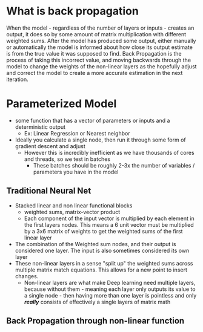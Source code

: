# What is back propagation
When the model - regardless of the number of layers or inputs - creates an output, it does so by some amount of matrix multiplication with different weighted sums. After the model has produced some output, either manually or automatically the model is informed about how close its output estimate is from the true value it was supposed to find.
Back Propagation is the process of taking this incorrect value, and moving backwards through the model to change the weights of the non-linear layers as the hopefully adjust and correct the model to create a more accurate estimation in the next iteration.
# Parameterized Model
- some function that has a vector of parameters or inputs and a deterministic output
	- Ex: Linear Regression or Nearest neighbor
- Ideally you calculate a single node, then run it through some form of gradient descent  and adjust
	- However this is incredibly inefficient as we have thousands of cores and threads, so we test in batches
		- These batches should be roughly 2-3x the number of variables / parameters you have in the model
## Traditional Neural Net
- Stacked linear and non linear functional blocks
	- weighted sums, matrix-vector product
	- Each component of the input vector is multiplied by each element in the first layers nodes. This means a 6 unit vector must be multiplied by a 3x6 matrix of weights to get the weighted sums of the first linear layer
- The combination of the Weighted sum nodes, and their output is considered one layer. The input is also sometimes considered its own layer
- These non-linear layers in a sense "split up" the weighted sums across multiple matrix match equations. This allows for a new point to insert changes.
	- Non-linear layers are what make Deep learning need multiple layers, because without them - meaning each layer only outputs its value to a single node - then having more than one layer is pointless and only ***really*** consists of effectively a single layers of matrix math
## Back Propagation through non-linear function
